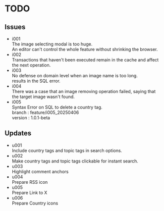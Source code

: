 # TODO

## Issues

- i001  
  The image selecting modal is too huge.   
  An editor can't control the whole feature without shrinking the browser.
- i002  
  Transactions that haven't been executed remain in the cache and affect the next operation.
- i003  
  No defense on domain level when an image name is too long.  
  results in the SQL error.
- i004  
  There was a case that an image removing operation failed, saying that the target image wasn't found.
- i005  
  Syntax Error on SQL to delete a country tag.  
  branch : feature/i005_20250406  
  version : 1.0.1-beta
  


## Updates

- u001  
  Include country tags and topic tags in search options.  
- u002  
  Make country tags and topic tags clickable for instant search.
- u003  
  Highlight comment anchors
- u004  
  Prepare RSS icon
- u005  
  Prepare Link to X
- u006  
  Prepare Country icons
  